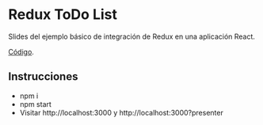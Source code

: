 # Redux ToDo List
Slides del ejemplo básico de integración de Redux en una aplicación React.

[Código](https://github.com/rdiazv/simple-todos-redux).

## Instrucciones
- npm i
- npm start
- Visitar http://localhost:3000 y http://localhost:3000?presenter
